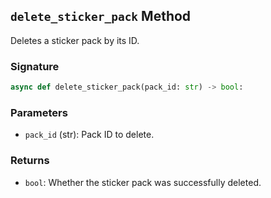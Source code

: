 ## `delete_sticker_pack` Method

Deletes a sticker pack by its ID.

### Signature

```python
async def delete_sticker_pack(pack_id: str) -> bool:
```

### Parameters

- `pack_id` (str): Pack ID to delete.

### Returns

- `bool`: Whether the sticker pack was successfully deleted.